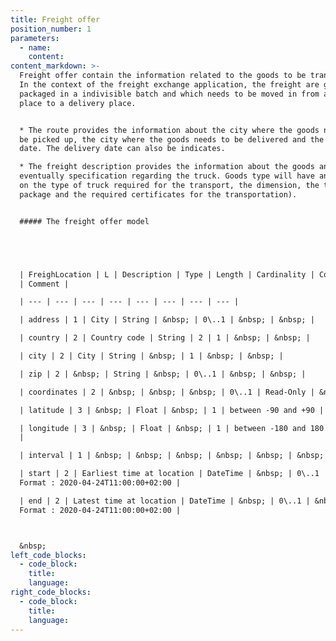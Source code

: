 ```yaml
---
title: Freight offer
position_number: 1
parameters:
  - name:
    content:
content_markdown: >-
  Freight offer contain the information related to the goods to be transported.
  In the context of the freight exchange application, the freight are goods
  packaged in a indivisible batch and which needs to be moved in from a loading
  place to a delivery place.


  * The route provides the information about the city where the goods needs to
  be picked up, the city where the goods needs to be delivered and the loading
  date. The delivery date can also be indicates.

  * The freight description provides the information about the goods and
  eventually specification regarding the truck. Goods type will have an impact
  on the type of truck required for the transport, the dimension, the transport
  package and the required certificates for the transportation).


  ##### The freight offer model





  | FreighLocation | L | Description | Type | Length | Cardinality | Constraint
  | Comment |

  | --- | --- | --- | --- | --- | --- | --- | --- |

  | address | 1 | City | String | &nbsp; | 0\..1 | &nbsp; | &nbsp; |

  | country | 2 | Country code | String | 2 | 1 | &nbsp; | &nbsp; |

  | city | 2 | City | String | &nbsp; | 1 | &nbsp; | &nbsp; |

  | zip | 2 | &nbsp; | String | &nbsp; | 0\..1 | &nbsp; | &nbsp; |

  | coordinates | 2 | &nbsp; | &nbsp; | &nbsp; | 0\..1 | Read-Only | &nbsp; |

  | latitude | 3 | &nbsp; | Float | &nbsp; | 1 | between -90 and +90 | &nbsp; |

  | longitude | 3 | &nbsp; | Float | &nbsp; | 1 | between -180 and 180 | &nbsp;
  |

  | interval | 1 | &nbsp; | &nbsp; | &nbsp; | &nbsp; | &nbsp; | &nbsp; |

  | start | 2 | Earliest time at location | DateTime | &nbsp; | 0\..1 | &nbsp; |
  Format : 2020-04-24T11:00:00+02:00 |

  | end | 2 | Latest time at location | DateTime | &nbsp; | 0\..1 | &nbsp; |
  Format : 2020-04-24T11:00:00+02:00 |



  &nbsp;
left_code_blocks:
  - code_block:
    title:
    language:
right_code_blocks:
  - code_block:
    title:
    language:
---
```

